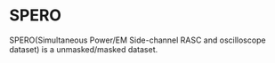 # SPERO
SPERO(Simultaneous Power/EM Side-channel RASC and oscilloscope dataset) is a unmasked/masked dataset. 
